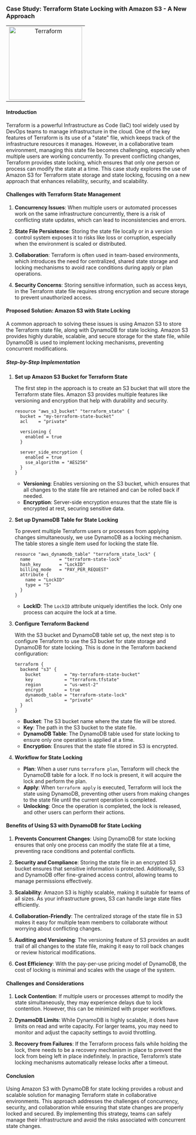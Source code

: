 ### Case Study: Terraform State Locking with Amazon S3 - A New Approach

<table align="center">
  <tr>
    <td align="center">
      <img src="https://www.svgrepo.com/show/376353/terraform.svg" alt="Terraform" width="200"/>
    </td>
  </tr>
</table>

#### **Introduction**

Terraform is a powerful Infrastructure as Code (IaC) tool widely used by DevOps teams to manage infrastructure in the cloud. One of the key features of Terraform is its use of a "state" file, which keeps track of the infrastructure resources it manages. However, in a collaborative team environment, managing this state file becomes challenging, especially when multiple users are working concurrently. To prevent conflicting changes, Terraform provides state locking, which ensures that only one person or process can modify the state at a time. This case study explores the use of Amazon S3 for Terraform state storage and state locking, focusing on a new approach that enhances reliability, security, and scalability.

#### **Challenges with Terraform State Management**

1. **Concurrency Issues**: When multiple users or automated processes work on the same infrastructure concurrently, there is a risk of conflicting state updates, which can lead to inconsistencies and errors.
   
2. **State File Persistence**: Storing the state file locally or in a version control system exposes it to risks like loss or corruption, especially when the environment is scaled or distributed.

3. **Collaboration**: Terraform is often used in team-based environments, which introduces the need for centralized, shared state storage and locking mechanisms to avoid race conditions during apply or plan operations.

4. **Security Concerns**: Storing sensitive information, such as access keys, in the Terraform state file requires strong encryption and secure storage to prevent unauthorized access.

#### **Proposed Solution: Amazon S3 with State Locking**

A common approach to solving these issues is using Amazon S3 to store the Terraform state file, along with DynamoDB for state locking. Amazon S3 provides highly durable, scalable, and secure storage for the state file, while DynamoDB is used to implement locking mechanisms, preventing concurrent modifications.

##### **Step-by-Step Implementation**

1. **Set up Amazon S3 Bucket for Terraform State**

   The first step in the approach is to create an S3 bucket that will store the Terraform state files. Amazon S3 provides multiple features like versioning and encryption that help with durability and security.
   
   ```hcl
   resource "aws_s3_bucket" "terraform_state" {
     bucket = "my-terraform-state-bucket"
     acl    = "private"
   
     versioning {
       enabled = true
     }
   
     server_side_encryption {
       enabled = true
       sse_algorithm = "AES256"
     }
   }
   ```

   - **Versioning**: Enables versioning on the S3 bucket, which ensures that all changes to the state file are retained and can be rolled back if needed.
   - **Encryption**: Server-side encryption ensures that the state file is encrypted at rest, securing sensitive data.

2. **Set up DynamoDB Table for State Locking**

   To prevent multiple Terraform users or processes from applying changes simultaneously, we use DynamoDB as a locking mechanism. The table stores a single item used for locking the state file.

   ```hcl
   resource "aws_dynamodb_table" "terraform_state_lock" {
     name           = "terraform-state-lock"
     hash_key       = "LockID"
     billing_mode   = "PAY_PER_REQUEST"
     attribute {
       name = "LockID"
       type = "S"
     }
   }
   ```

   - **LockID**: The `LockID` attribute uniquely identifies the lock. Only one process can acquire the lock at a time.

3. **Configure Terraform Backend**

   With the S3 bucket and DynamoDB table set up, the next step is to configure Terraform to use the S3 bucket for state storage and DynamoDB for state locking. This is done in the Terraform backend configuration:

   ```hcl
   terraform {
     backend "s3" {
       bucket         = "my-terraform-state-bucket"
       key            = "terraform.tfstate"
       region         = "us-west-2"
       encrypt        = true
       dynamodb_table = "terraform-state-lock"
       acl            = "private"
     }
   }
   ```

   - **Bucket**: The S3 bucket name where the state file will be stored.
   - **Key**: The path in the S3 bucket to the state file.
   - **DynamoDB Table**: The DynamoDB table used for state locking to ensure only one operation is applied at a time.
   - **Encryption**: Ensures that the state file stored in S3 is encrypted.

4. **Workflow for State Locking**

   - **Plan**: When a user runs `terraform plan`, Terraform will check the DynamoDB table for a lock. If no lock is present, it will acquire the lock and perform the plan.
   - **Apply**: When `terraform apply` is executed, Terraform will lock the state using DynamoDB, preventing other users from making changes to the state file until the current operation is completed.
   - **Unlocking**: Once the operation is completed, the lock is released, and other users can perform their actions.

#### **Benefits of Using S3 with DynamoDB for State Locking**

1. **Prevents Concurrent Changes**: Using DynamoDB for state locking ensures that only one process can modify the state file at a time, preventing race conditions and potential conflicts.

2. **Security and Compliance**: Storing the state file in an encrypted S3 bucket ensures that sensitive information is protected. Additionally, S3 and DynamoDB offer fine-grained access control, allowing teams to manage permissions effectively.

3. **Scalability**: Amazon S3 is highly scalable, making it suitable for teams of all sizes. As your infrastructure grows, S3 can handle large state files efficiently.

4. **Collaboration-Friendly**: The centralized storage of the state file in S3 makes it easy for multiple team members to collaborate without worrying about conflicting changes.

5. **Auditing and Versioning**: The versioning feature of S3 provides an audit trail of all changes to the state file, making it easy to roll back changes or review historical modifications.

6. **Cost Efficiency**: With the pay-per-use pricing model of DynamoDB, the cost of locking is minimal and scales with the usage of the system.

#### **Challenges and Considerations**

1. **Lock Contention**: If multiple users or processes attempt to modify the state simultaneously, they may experience delays due to lock contention. However, this can be minimized with proper workflows.

2. **DynamoDB Limits**: While DynamoDB is highly scalable, it does have limits on read and write capacity. For larger teams, you may need to monitor and adjust the capacity settings to avoid throttling.

3. **Recovery from Failures**: If the Terraform process fails while holding the lock, there needs to be a recovery mechanism in place to prevent the lock from being left in place indefinitely. In practice, Terraform’s state locking mechanisms automatically release locks after a timeout.

#### **Conclusion**

Using Amazon S3 with DynamoDB for state locking provides a robust and scalable solution for managing Terraform state in collaborative environments. This approach addresses the challenges of concurrency, security, and collaboration while ensuring that state changes are properly locked and secured. By implementing this strategy, teams can safely manage their infrastructure and avoid the risks associated with concurrent state changes.
